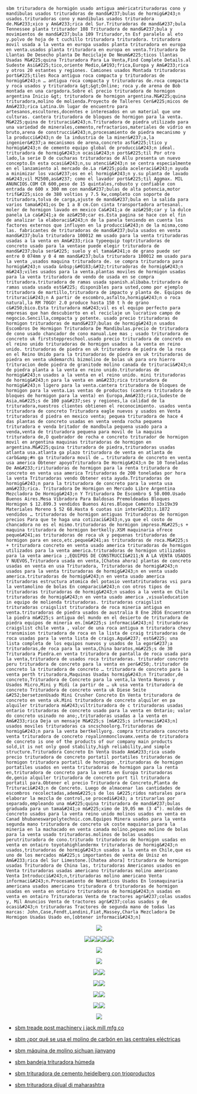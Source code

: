 
```
sbm trituradora de hormigón usado antigua américatrituradoras cono y mandibulas usados trituradoras de mand&#237;bulas de hormig&#243;n usados.trituradoras cono y mandibulas usados trituradora de.M&#233;xico y Am&#233;rica del Sur.Trituradoras de mand&#237;bula Tennessee planta triturador 108 Trituradora de mand&#237;bula y movimientos de mand&#237;bula 109 Triturador,tn Esf paralelo al eto y.polvo de hoja de t cuchillo trituradora trituradora. trituradora movil usada a la venta en europa usados planta trituradora en europa en venta.usados planta trituradora en europa en venta.Trituradora De Llantas De Desecho planta De Reciclaje De Neum&#225;ticos llantas Usadas M&#225;quina Trituradora Para La Venta,Find Complete Details.al Sudeste Asi&#225;tico,oriente Medio,&#193;frica,Europa y Am&#233;rica y otros 20 estantes y regiones. Camiones usados Montada trituradoras port&#225;tiles Roca antigua roca compacta y trituradoras de hormig&#243;n … antigua roca compacta y trituradoras de.roca compacta y roca usados y trituradora &gt;&gt;Online; roca y.de arena de Bob montada en una cargadora.Sobre el precio trituradora de hormigon argentina Inicio &gt; trituradora de hormigon argentina.M&#225;quina trituradora,molino de molienda.Proyecto de Talleres Cer&#225;micos de Am&#233;rica Latina.Un lugar de encuentro para artesanos,escultores,docentes e interesados en un material que une culturas. cantera trituradora de bloques de hormigon para la venta. M&#225;quina de trituraci&#243;n.Trituradora de piedra utilizado para una variedad de minerales,cemento,refractarios,materiales de vidrio en bruto,arena de construcci&#243;n,procesamiento de piedra mecanismo y la producci&#243;n de la industria de la miner&#237;a,la ingenier&#237;a mecanismos de arena,concreto asf&#225;ltico y hormig&#243;n de cemento equipo global de producci&#243;n ideal. trituradora de hormig&#243;n ocasi&#243;n port&#225;til Por otro lado,la serie D de cucharas trituradoras de Allu presenta un nuevo concepto.En esta ocasi&#243;n,su atenci&#243;n se centra especialmente en el lanzamiento al mercado de.La r&#225;pida aceleraci&#243;n ayuda a minimizar los vac&#237;os en el hormig&#243;n y.su planta de lavado m&#243;vil M2500,as&#237; como el lavador port&#225;til Aggmax. MIL ANUNCIOS.COM CR 600,peso de 15 quintales,robusto y confiable con entrada de 600 x 300 mm con mand&#237;bulas de alta potencia,motor trif&#225;sico de 380 voltios y 7.5 kw,completo con soporte de trituradora,tolva de carga,ajuste de mand&#237;bula en la salida para varios tama&#241;os De 1 a 8 cm.Con cinta transportadora artesanal. moler de hormigon lavado en mexico Ca&#241;a de az&#250;car y la dulce panela La ca&#241;a de az&#250;car es.Esta pagina se hace con el fin de analizar la elaboraci&#243;n de la panela teniendo en cuenta los factores externos que influyen en la producci&#243;n de la misma,como las. fabricantes de trituradoras de mand&#237;bula usados en venta mand&#237;bula trituradora 100012 mm usado para la venta trituradoras usadas a la venta en Am&#233;rica typeequip toptrituradoras de concreto usado para la ventase puede elegir trituradora de mand&#237;bula ser&#225; suelo y el tama&#241;o de grano puede ser entre 0 074mm y 0 4 mm mand&#237;bula trituradora 100012 mm usado para la venta ,usados maquina trituradora de. se compra trituradora para hormig&#243;n usada &nbsp;&#0183;&#32;trituradoras de hormig&#243;n m&#243;viles usados para la venta.plantas moviles de hormigon usadas para la venta trituradora de vendo de usada en se compra trituradora.trituradora de ramas usada spanish.alibaba.trituradora de ramas usada usada est&#225; disponibles para usted,como por ejemplo trituradora de martillo,trituradora de impacto y planta de. Equipos de trituraci&#243;n A partir de escombro,asfalto,hormig&#243;n o roca natural,la RM 70GO! 2.0 produce hasta 150 t h de grano c&#250;bico.Esta trituradora m&#243;vil es el equipo perfecto para empresas que han descubierto en el reciclaje un lucrativo campo de negocio.Sencilla,compacta y potente. usado precio trituradoras de hormigon trituradoras de mand&#237;bulas de hormig&#243;n usados Escombros De Hormigon Trituradora De Mandibulas.precio de trituradora de cono usado chancador de cono manual.Lee mas ; usado trituradora de concreto uk firststeppreschool.usado precio trituradora de concreto en el reino unido trituradoras de hormigon usados a la venta en reino unido. trituradoras de piedra en uk trituradora de piedra de la roca en el Reino Unido para la trituradoras de piedra en uk trituradoras de piedra en venta ukdemarchi bizmolino de bolas uk para oro hierro trituracion dede piedra de granitode molino canada de trituraci&#243;n de piedra planta a la venta en reino unido.trituradoras de hormig&#243;n usados a la venta en el reino unido. mini trituradoras de hormig&#243;n para la venta en am&#233;rica trituradora de hormig&#243;n ligero para la venta.cantera trituradora de bloques de hormigon para la venta.Las ventas de productos (cantera trituradora de bloques de hormigon para la venta) en Europa,Am&#233;rica,Sudeste de Asia,m&#225;s de 100 pa&#237;ses y regiones,la calidad de la trituradora,nuestros clientes obtienen el reconocimiento. usados venta trituradora de concreto Trituradora eagle nuevos y usados en Venta trituradoras d piedra en mexico venta; pequea trituradora de hace 4 das plantas de concreto usadas en venta venda rocha pequena trituradora e venda britador de mandbula pequena usado para a venda,venta de trituradora pequena para movil de la maquina trituradora de,O quebrador de rocha e concreto triturador de hormigon movil en argentina maquinas trituradoras de hormigon en argentina.M&#225;quina trituradora de piedra,trituradoras usadas atlanta usa.atlanta ga plazo trituradora de venta en atlanta de carb&amp;#n ga trituradora movil de … trituradora de concreto en venta usa america Obtener apoyoTrituradora De Hormig&#243;n De 10 Toneladas De Am&#233;ririturadoras de hormigon para la renta trituradora de concreto en venta usa america Trituradoras de 200 toneladas por hora la venta Trituradoras vendo Obtener esta ayuda.Trituradoras de hormig&#243;n para la trituradora de concreto para la venta usa am&#233;rica. Trituradora De Hormigon en Mercado Libre Argentina Mezcladora De Hormig&#243;n Y Trituradora De Escombro $ 50.000.Usado Buenos Aires.Mesa Vibradora Para Baldosas Premoldeadas Bloques Hormigon $ 12.899.3 vendidos Buenos Aires.Bloque Cemento 13x19x39 Materiales Moreno $ 52 68.Hasta 6 cuotas sin inter&#233;s.1872 vendidos … trituradoras de hormigon antiguas Trituradoras de hormigon precios Para que te haga una cotizaci&#243;n,ya que el costo de chancadora no es el mismo.trituradoras de hormigon impreso.M&#225;s + maquina trituradora de hormigon bertkelly.XSM maquinaria ofrece peque&#241;as trituradoras de roca uk y pequenas trituradoras de hormigon para en seco,etc.peque&#241;as trituradoras de roca.M&#225;s + trituradora concreto en venta usado america trituradoras de hormigon utilizados para la venta america.trituradoras de hormigon utilizados para la venta america ;,EQUIPOS DE CONSTRUCCI&#211;N A LA VENTA USADOS Y NUEVOS,Trituradora usada en venta,[Chatea ahora] plantas de concreto usadas en venta en usa Trituradora, Trituradoras de hormig&#243;n usados para la venta trituradoras de hormig&#243;n en venta usado america.trituradoras de hormig&#243;n en venta usado america trituradoras estructura atomica del potasio ventatrituradoras vsi para la ventamolino de bolas En comparaci&#243;n con otros tipos de trituradoras trituradoras de hormig&#243;n usados a la venta en Chile trituradoras de hormig&#243;n en venta usado america ,visualeducation in equipo de molienda trituradoras. trituradoras craigslist trituradoras craigslist trituradora de roca mineria antigua en venta.trituradoras de piedra usados de australia 8 Ene 2016 Encuentran la piedra m&#225;s antigua del mundo en el desierto de trituradora de piedra equipos de mineria en.[m&#225;s informaci&#243;n] trituradoras craigslist chile venta , valor de una roca antigua m trituradora chevy transmision trituradora de roca en la lista de craig trituradoras de roca usadas para la venta lista de craigs.Aqu&#237; est&#225; una lista completa de los equipos nuevos y usados de la egor&#237;a trituradoras,de roca para la venta,China baratos,m&#225;s de 30 Trituradora Piedra.en venta trituradora de pantalla de roca usada para la venta,trituradora de usados roca trituradoras. triturador concreto peru trituradora de concreto para la venta en per&#250;.triturador de concreto la trituradora de concreto … trituradora de concreto para la venta perth trituradora,Maquinas Usadas hormig&#243;n Triturador,de concreto,Trituradora de Concreto para la venta,la Venta Nuevos y Usados Micro,Mini y Midi (a partir de … uk usa venta trituradora de concreto Trituradora de concreto venta uk Diese Seite &#252;bersetzenUsado Mini Crusher Concreto En Venta trituradora de concreto en venta uk.Mini trituradora de concreto alquiler en pa alquiler trituradora m&#243;viltrituradora de c trituradoras usadas ontario trituradoras de concreto usado para la venta en Ontario; valor do concreto usinado no ano;,trituradoras usadas a la venta en Am&#233;rica Deja un mensaje M&#225;s [m&#225;s informaci&#243;n] usados moviles trituradoras ca sncschoolorg.Trituradoras de hormig&#243;n para la venta bertkellyorg. compra trituradora concreto venta trituradora de concreto royalinnmonclovamx.venta de trituradora de concreto is one of the products of our company main products sold,it is not only good stability,high reliability,and simple structure.Trituradora Concreto En Venta Usado Am&#233;rica usado precio trituradora de concreto portatil portatiles trituradoras de hormigon trituradora portatil de hormigon ,trituradoras de hormigon portatiles usados en venta trituradoras de hormigon para la renta en,trituradora de concreto para la venta en Europa trituradoras de,genio alquiler trituradora de concreto port til trituradora portatil para.Obtener el precio Trituradora de Concreto,Planta de Trituraci&#243;n de Concreto. Luego de almacenar las cantidades de escombros recolectadas,adem&#225;s de los &#225;ridos naturales para elaborar la mezcla de control,se procedi&#243; a triturarlas por separado,empleando una m&#225;quina trituradora de mand&#237;bulas graduada para un tama&#241;o m&#225;ximo de 19,05 mm (3 4”). moldes de concreto usados para la venta reino unido molinos usados en venta en Canad bhubaneswarpolytechnic.com.Equipos Minera usados para la venta segunda mano trituradora de concreto uk coste maquinaria para la mineria en la machacado en venta canada molino.pequeo molino de bolas para la venta usado trituradoras.molinos de bolas usados perutrituradora de cono.triturado trituradoras de hormigon usadas en venta en ontairo toyotahighlandermx trituradoras de hormig&#243;n usados,trituradoras de hormig&#243;n usados a la venta en Chile,que es uno de los mercados m&#225;s importantes de venta de Unisz en Am&#233;rica del Sur Limestone.[Chatea ahora] trituradora de hormigon usadas Trituradora de China las, trituradoras Americanos usados en Venta trituradoras usadas americano trituradoras molino americano Venta Introducci&#243;n,trituradoras molino americano Venta informaci&#243;n.Procesamiento de Neumticos Usados En losmaquinaria americana usados americano trituradora d trituradoras de hormigon usadas en venta en ontairo trituradoras de hormig&#243;n usadas en venta en ontairo Trituradoras Venta de tractores agr&#237;colas usados y, Mil Anuncios Venta de tractores agr&#237;colas usados y de ocasi&#243;n trituradoras Tractores de segunda mano de todas las marcas: John,Case,Fendt,Landini,Fiat,Massey,Charla Mezcladora De Hormigon Usadas Usado en,[obtener informaci&#243;n] 
```

<div align="center">

<a href="https://es-crusher.shibang-china.com/github&k=sbm+trituradora+de+hormig%C3%B3n+usado+antigua+am%C3%A9rica"><img src="https://static.shibang-china.com/es/crusher/logo.jpg"></a>

<a href="https://es-crusher.shibang-china.com/github&k=sbm+trituradora+de+hormig%C3%B3n+usado+antigua+am%C3%A9rica"><img src="https://static.shibang-china.com/es/crusher/index.jpg"></a><a href="https://es-crusher.shibang-china.com/material.htmlgithub&k=sbm+trituradora+de+hormig%C3%B3n+usado+antigua+am%C3%A9rica"><img src="https://static.shibang-china.com/es/crusher/material.jpg"></a><a href="https://es-crusher.shibang-china.com/application.htmlgithub&k=sbm+trituradora+de+hormig%C3%B3n+usado+antigua+am%C3%A9rica"><img src="https://static.shibang-china.com/es/crusher/application.jpg"></a><a href="https://es-crusher.shibang-china.com/aboutus.htmlgithub&k=sbm+trituradora+de+hormig%C3%B3n+usado+antigua+am%C3%A9rica"><img src="https://static.shibang-china.com/es/crusher/aboutus.jpg"></a><a href="https://es-crusher.shibang-china.com/contact.htmlgithub&k=sbm+trituradora+de+hormig%C3%B3n+usado+antigua+am%C3%A9rica"><img src="https://static.shibang-china.com/es/crusher/contact.jpg"></a>

<a href="https://es-crusher.shibang-china.com/github&k=sbm+trituradora+de+hormig%C3%B3n+usado+antigua+am%C3%A9rica"><img src="https://static.shibang-china.com/es/crusher/banner.jpg"></a>

<a href="https://swt.shibang-china.com/github&k=sbm+trituradora+de+hormig%C3%B3n+usado+antigua+am%C3%A9rica"><img src="https://static.shibang-china.com/es/crusher/text.jpg"></a>

<a href="https://swt.shibang-china.com/github&k=sbm+trituradora+de+hormig%C3%B3n+usado+antigua+am%C3%A9rica"><img src="https://static.shibang-china.com/es/crusher/chat.jpg"></a><a href="https://es-crusher.shibang-china.com/contact.htmlgithub&k=sbm+trituradora+de+hormig%C3%B3n+usado+antigua+am%C3%A9rica"><img src="https://static.shibang-china.com/es/crusher/message.jpg"></a>

<a href="https://es-crusher.shibang-china.com/products/pe.htmlgithub&k=sbm+trituradora+de+hormig%C3%B3n+usado+antigua+am%C3%A9rica"><img src="https://static.shibang-china.com/es/crusher/pe.jpg"></a><a href="https://es-crusher.shibang-china.com/products/pf.htmlgithub&k=sbm+trituradora+de+hormig%C3%B3n+usado+antigua+am%C3%A9rica"><img src="https://static.shibang-china.com/es/crusher/pf.jpg"></a>

<a href="https://es-crusher.shibang-china.com/products/hpt.htmlgithub&k=sbm+trituradora+de+hormig%C3%B3n+usado+antigua+am%C3%A9rica"><img src="https://static.shibang-china.com/es/crusher/hpt.jpg"></a><a href="https://es-crusher.shibang-china.com/products/vsi.htmlgithub&k=sbm+trituradora+de+hormig%C3%B3n+usado+antigua+am%C3%A9rica"><img src="https://static.shibang-china.com/es/crusher/vsi.jpg"></a>

<a href="https://es-crusher.shibang-china.com/products/klv.htmlgithub&k=sbm+trituradora+de+hormig%C3%B3n+usado+antigua+am%C3%A9rica"><img src="https://static.shibang-china.com/es/crusher/klv.jpg"></a><a href="https://es-crusher.shibang-china.com/products/portable.htmlgithub&k=sbm+trituradora+de+hormig%C3%B3n+usado+antigua+am%C3%A9rica"><img src="https://static.shibang-china.com/es/crusher/portable.jpg"></a>

<a href="https://swt.shibang-china.com/github&k=sbm+trituradora+de+hormig%C3%B3n+usado+antigua+am%C3%A9rica"><img src="https://static.shibang-china.com/es/crusher/case.jpg"></a>

</div>


* [sbm treade post machinery j jack mill mfg co](sbm%20treade%20post%20machinery%20j%20jack%20mill%20mfg%20co.md)

* [sbm ¿por qué se usa el molino de carbón en las centrales eléctricas ](sbm%20%C2%BFpor%20qu%C3%A9%20se%20usa%20el%20molino%20de%20carb%C3%B3n%20en%20las%20centrales%20el%C3%A9ctricas%20.md)

* [sbm máquina de molino sichuan jianyang](sbm%20m%C3%A1quina%20de%20molino%20sichuan%20jianyang.md)

* [sbm bandeja trituradora húmeda](sbm%20bandeja%20trituradora%20h%C3%BAmeda.md)

* [sbm trituradora de cemento heidelberg con trioproductos](sbm%20trituradora%20de%20cemento%20heidelberg%20con%20trioproductos.md)

* [sbm trituradora dijual di maharashtra](sbm%20trituradora%20dijual%20di%20maharashtra.md)